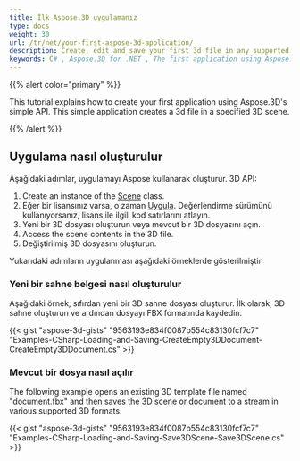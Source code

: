 ```yaml
---
title: İlk Aspose.3D uygulamanız
type: docs
weight: 30
url: /tr/net/your-first-aspose-3d-application/
description: Create, edit and save your first 3d file in any supported formats using Aspose.3D for .NET to experience its simplicity and power in C#.
keywords: C# , Aspose.3D for .NET , The first application using Aspose.3D for .NET, The first program via Aspose.3D for .NET.
---
```

{{% alert color="primary" %}}

This tutorial explains how to create your first application using Aspose.3D's simple API. This simple application creates a 3d file in a specified 3D scene.

{{% /alert %}}

##  **Uygulama nasıl oluşturulur**

Aşağıdaki adımlar, uygulamayı Aspose kullanarak oluşturur. 3D API:

1. Create an instance of the [Scene](https://reference.aspose.com/3d/net/aspose.threed/scene/) class.
1. Eğer bir lisansınız varsa, o zaman [Uygula](/3d/tr/net/licensing/).
Değerlendirme sürümünü kullanıyorsanız, lisans ile ilgili kod satırlarını atlayın.
1. Yeni bir 3D dosyası oluşturun veya mevcut bir 3D dosyasını açın.
1. Access the scene contents in the 3D file.
1. Değiştirilmiş 3D dosyasını oluşturun.

Yukarıdaki adımların uygulanması aşağıdaki örneklerde gösterilmiştir.

###  **Yeni bir sahne belgesi nasıl oluşturulur**

Aşağıdaki örnek, sıfırdan yeni bir 3D sahne dosyası oluşturur. İlk olarak, 3D sahne oluşturun ve ardından dosyayı FBX formatında kaydedin.

{{< gist "aspose-3d-gists" "9563193e834f0087b554c83130fcf7c7" "Examples-CSharp-Loading-and-Saving-CreateEmpty3DDocument-CreateEmpty3DDocument.cs" >}}

###  **Mevcut bir dosya nasıl açılır**

The following example opens an existing 3D template file named "document.fbx" and then saves the 3D scene or document to a stream in various supported 3D formats.

{{< gist "aspose-3d-gists" "9563193e834f0087b554c83130fcf7c7" "Examples-CSharp-Loading-and-Saving-Save3DScene-Save3DScene.cs" >}}
